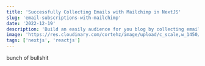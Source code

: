 ```yaml
---
title: 'Successfully Collecting Emails with Mailchimp in NextJS'
slug: 'email-subscriptions-with-mailchimp'
date: '2022-12-19'
description: 'Build an easily audience for you blog by collecting email subscriptions with Mailchimp API using NextJS.'
image: 'https://res.cloudinary.com/cortehz/image/upload/c_scale,w_1450/v1671488871/blog_images/main-image/next_mailchimp.webp'
tags: ['nextjs', 'reactjs']
---
```


bunch of bullshit